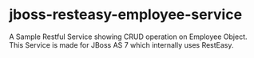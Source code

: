 jboss-resteasy-employee-service
===============================

A Sample Restful Service showing CRUD operation on Employee Object. This Service is made for JBoss AS 7 which internally uses RestEasy. 